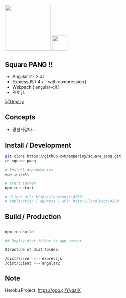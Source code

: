 <img width="150" src="https://i.cloudup.com/zfY6lL7eFa-3000x3000.png" />
<img width="50" src="https://angular.io/resources/images/logos/angular2/angular.svg" />

## Square PANG !!

- Angular 2 ( 2.x )
- ExpressJS ( 4.x - with compression )
- Webpack ( angular-cli )
- PIXI.js

[![Deploy](https://www.herokucdn.com/deploy/button.png)](https://heroku.com/deploy)

## Concepts

- 망한거같다...

## Install / Development

```bash
git clone https://github.com/empering/square_pang.git
cd square_pang

# Install dependencies
npm install

# start server
npm run start

# Client url: http://localhost:4200
# Application ( epxress ) API: http://localhost:4300
```

## Build / Production

```bash

npm run build

## Deploy dist folder to app server

Structure of dist folder:

/dist/server <-- expressjs
/dist/client <-- angular2

```

## Note

Heroku Project: https://goo.gl/YyqaIX


